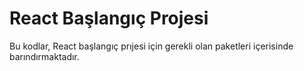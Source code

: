 # React Başlangıç Projesi

Bu kodlar, React başlangıç prıjesi için gerekli olan paketleri içerisinde barındırmaktadır.